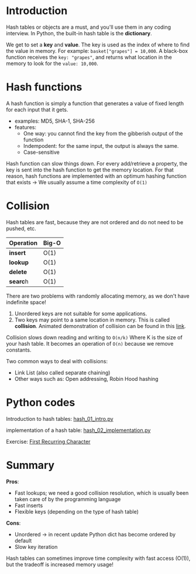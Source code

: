 # Introduction

Hash tables or objects are a must, and you'll use them in any coding interview. In Python, the built-in hash table is the **dictionary**.

We get to set a **key** and **value**. The key is used as the index of where to find the value in memory. For example: `basket["grapes"] = 10,000`. A black-box function receives the `key: "grapes"`, and returns what location in the memory to look for the `value: 10,000`.

# Hash functions

A hash function is simply a function that generates a value of fixed length for each input that it gets.

- examples: MD5, SHA-1, SHA-256
- features:
	- One way: you cannot find the key from the gibberish output of the function
	- Indempodent: for the same input, the output is always the same. 
	- Case-sensitive

Hash function can slow things down. For every add/retrieve a property, the key is sent into the hash function to get the memory location. For that reason, hash functions are implemented with an optimum hashing function that exists -> We usually assume a time complexity of `O(1)`

# Collision

Hash tables are fast, because they are not ordered and do not need to be pushed, etc.

| Operation  | Big-O |
| ---------- | ----- |
| **insert** | O(1)  |
| **lookup** | O(1)  |
| **delete** | O(1)  |
| **searc**h | O(1)  |

There are two problems with randomly allocating memory, as we don't have indefinite space! 
1. Unordered keys are not suitable for some applications.
2. Two keys may point to a same location in memory. This is called **collision**. Animated demonstration of collision can be found in this [link](https://www.cs.usfca.edu/~galles/visualization/OpenHash.html).

Collision slows down reading and writing to `O(n/k)` Where K is the size of your hash table. It becomes an operation of `O(n)` because we remove constants. 

Two common ways to deal with collisions:
- Link List (also called separate chaining)
- Other ways such as: Open addressing, Robin Hood hashing

# Python codes

Introduction to hash tables: [hash_01_intro.py](./hash_01_intro.py)

implementation of a hash table: [hash_02_implementation.py](./hash_02_implementation.py)

Exercise: [First Recurring Character](./hash_03_FirstRecurringChar.py)

# Summary

**Pros**:
- Fast lookups; we need a good collision resolution, which is usually been taken care of by the programming language
- Fast inserts
- Flexible keys (depending on the type of hash table)

**Cons**:
- Unordered -> in recent update Python dict has become ordered by default
- Slow key iteration

Hash tables can sometimes improve time complexity with fast access (O(1)), but the tradeoff is increased memory usage!



